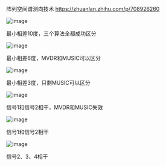 阵列空间谱测向技术
https://zhuanlan.zhihu.com/p/708926260

![image](https://github.com/user-attachments/assets/e92cf132-dcc1-4d97-b7ad-8539fc9a6ff3)

最小相差10度，三个算法全都成功区分

![image](https://github.com/user-attachments/assets/36ff1ba7-567d-4e28-9804-c3400e3b66c0)

最小相差6度，MVDR和MUSIC可以区分

![image](https://github.com/user-attachments/assets/714c7b49-d52d-4096-8a85-f540f65bbd66)

最小相差3度，只剩MUSIC可以区分

![image](https://github.com/user-attachments/assets/7d26544c-de0f-4a83-b125-02e046a6cd82)

信号1和信号2相干，MVDR和MUSIC失效

![image](https://github.com/user-attachments/assets/b2a2f782-3e1c-4495-8ba2-f210f1b825b7)

信号1和信号2相干

![image](https://github.com/user-attachments/assets/1dc679d5-f3a8-4936-bc65-5ca40f1a7a92)

信号2、3、4相干
